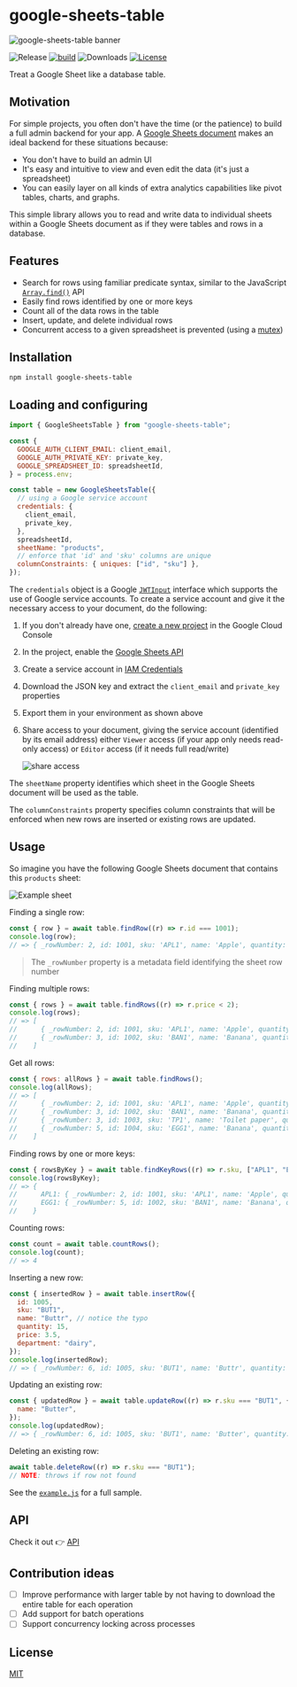 # google-sheets-table

![google-sheets-table banner](./media/banner.svg)

![Release](https://img.shields.io/npm/v/google-sheets-table)
[![build](https://github.com/twistedstream/google-sheets-table/actions/workflows/build.yml/badge.svg)](https://github.com/twistedstream/google-sheets-table/actions)
![Downloads](https://img.shields.io/npm/dw/google-sheets-table)
[![License](https://img.shields.io/:license-mit-blue.svg?style=flat)](https://opensource.org/licenses/MIT)

Treat a Google Sheet like a database table.

## Motivation

For simple projects, you often don't have the time (or the patience) to build a full admin backend for your app. A [Google Sheets document](https://www.google.com/sheets/about/) makes an ideal backend for these situations because:

- You don't have to build an admin UI
- It's easy and intuitive to view and even edit the data (it's just a spreadsheet)
- You can easily layer on all kinds of extra analytics capabilities like pivot tables, charts, and graphs.

This simple library allows you to read and write data to individual sheets within a Google Sheets document as if they were tables and rows in a database.

## Features

- Search for rows using familiar predicate syntax, similar to the JavaScript [`Array.find()`](https://developer.mozilla.org/en-US/docs/Web/JavaScript/Reference/Global_Objects/Array/find) API
- Easily find rows identified by one or more keys
- Count all of the data rows in the table
- Insert, update, and delete individual rows
- Concurrent access to a given spreadsheet is prevented (using a [mutex](https://github.com/DirtyHairy/async-mutex?tab=readme-ov-file#mutex))

## Installation

```shell
npm install google-sheets-table
```

## Loading and configuring

```javascript
import { GoogleSheetsTable } from "google-sheets-table";

const {
  GOOGLE_AUTH_CLIENT_EMAIL: client_email,
  GOOGLE_AUTH_PRIVATE_KEY: private_key,
  GOOGLE_SPREADSHEET_ID: spreadsheetId,
} = process.env;

const table = new GoogleSheetsTable({
  // using a Google service account
  credentials: {
    client_email,
    private_key,
  },
  spreadsheetId,
  sheetName: "products",
  // enforce that 'id' and 'sku' columns are unique
  columnConstraints: { uniques: ["id", "sku"] },
});
```

The `credentials` object is a Google [`JWTInput`](https://github.com/googleapis/google-auth-library-nodejs/blob/3b19e9cfa0e7ca4ffd97fa0ebd96f065286573dc/src/auth/credentials.ts#L69) interface which supports the use of Google service accounts. To create a service account and give it the necessary access to your document, do the following:

1. If you don't already have one, [create a new project](https://cloud.google.com/resource-manager/docs/creating-managing-projects) in the Google Cloud Console
1. In the project, enable the [Google Sheets API](https://console.cloud.google.com/marketplace/product/google/sheets.googleapis.com)
1. Create a service account in [IAM Credentials](https://console.cloud.google.com/apis/credentials)
1. Download the JSON key and extract the `client_email` and `private_key` properties
1. Export them in your environment as shown above
1. Share access to your document, giving the service account (identified by its email address) either `Viewer` access (if your app only needs read-only access) or `Editor` access (if it needs full read/write)

   ![share access](./media/share-access.png)

The `sheetName` property identifies which sheet in the Google Sheets document will be used as the table.

The `columnConstraints` property specifies column constraints that will be enforced when new rows are inserted or existing rows are updated.

## Usage

So imagine you have the following Google Sheets document that contains this `products` sheet:

![Example sheet](./media/example-sheet.png)

Finding a single row:

```javascript
const { row } = await table.findRow((r) => r.id === 1001);
console.log(row);
// => { _rowNumber: 2, id: 1001, sku: 'APL1', name: 'Apple', quantity: 10, price: 1.75, department: "produce" }
```

> The `_rowNumber` property is a metadata field identifying the sheet row number

Finding multiple rows:

```javascript
const { rows } = await table.findRows((r) => r.price < 2);
console.log(rows);
// => [
//      { _rowNumber: 2, id: 1001, sku: 'APL1', name: 'Apple', quantity: 10, price: 1.75, department: "produce" },
//      { _rowNumber: 3, id: 1002, sku: 'BAN1', name: 'Banana', quantity: 11, price: 1.50, department: "produce" }
//    ]
```

Get all rows:

```javascript
const { rows: allRows } = await table.findRows();
console.log(allRows);
// => [
//      { _rowNumber: 2, id: 1001, sku: 'APL1', name: 'Apple', quantity: 10, price: 1.75, department: "produce" },
//      { _rowNumber: 3, id: 1002, sku: 'BAN1', name: 'Banana', quantity: 11, price: 1.50, department: "produce" },
//      { _rowNumber: 3, id: 1003, sku: 'TP1', name: 'Toilet paper', quantity: 99, price: 5.50, department: "home" },
//      { _rowNumber: 5, id: 1004, sku: 'EGG1', name: 'Banana', quantity: 25, price: 2.50, department: "dairy" },
//    ]
```

Finding rows by one or more keys:

```javascript
const { rowsByKey } = await table.findKeyRows((r) => r.sku, ["APL1", "EGG1"]);
console.log(rowsByKey);
// => {
//      APL1: { _rowNumber: 2, id: 1001, sku: 'APL1', name: 'Apple', quantity: 10, price: 1.75, department: "produce" } },
//      EGG1: { _rowNumber: 5, id: 1002, sku: 'BAN1', name: 'Banana', quantity: 11, price: 1.50, department: "produce" } }
//    }
```

Counting rows:

```typescript
const count = await table.countRows();
console.log(count);
// => 4
```

Inserting a new row:

```javascript
const { insertedRow } = await table.insertRow({
  id: 1005,
  sku: "BUT1",
  name: "Buttr", // notice the typo
  quantity: 15,
  price: 3.5,
  department: "dairy",
});
console.log(insertedRow);
// => { _rowNumber: 6, id: 1005, sku: 'BUT1', name: 'Buttr', quantity: 15, price: 3.5, department: "dairy" }
```

Updating an existing row:

```javascript
const { updatedRow } = await table.updateRow((r) => r.sku === "BUT1", {
  name: "Butter",
});
console.log(updatedRow);
// => { _rowNumber: 6, id: 1005, sku: 'BUT1', name: 'Butter', quantity: 15, price: 3.5, department: "dairy" }
```

Deleting an existing row:

```javascript
await table.deleteRow((r) => r.sku === "BUT1");
// NOTE: throws if row not found
```

See the [`example.js`](./example.js) for a full sample.

## API

Check it out 👉 [API](https://twistedstream.github.io/google-sheets-table)

## Contribution ideas

- [ ] Improve performance with larger table by not having to download the entire table for each operation
- [ ] Add support for batch operations
- [ ] Support concurrency locking across processes

## License

[MIT](./LICENSE)
